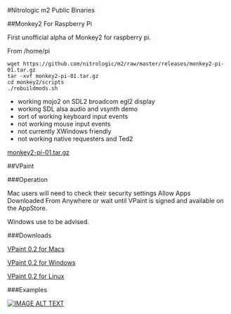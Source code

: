 #Nitrologic m2 Public Binaries

##Monkey2 For Raspberry Pi

First unofficial alpha of Monkey2 for raspberry pi.

From /home/pi

```
wget https://github.com/nitrologic/m2/raw/master/releases/monkey2-pi-01.tar.gz
tar -xvf monkey2-pi-01.tar.gz
cd monkey2/scripts
./rebuildmods.sh
```

- working mojo2 on SDL2 broadcom egl2 display
- working SDL alsa audio and vsynth demo
- sort of working keyboard input events
- not working mouse input events
- not currently XWindows friendly 
- not working native requesters and Ted2

[monkey2-pi-01.tar.gz](https://github.com/nitrologic/m2/raw/master/releases/monkey2-pi-01.tar.gz)

##VPaint

###Operation

Mac users will need to check their security settings Allow Apps Downloaded From Anywhere or wait until VPaint is signed and available on the AppStore.

Windows use to be advised.

###Downloads

[VPaint 0.2 for Macs](https://github.com/nitrologic/m2/raw/master/releases/VPaint0.2.app.zip)

[VPaint 0.2 for Windows](https://github.com/nitrologic/m2/raw/master/releases/VPaint0.2.zip)

[VPaint 0.2 for Linux](https://github.com/nitrologic/m2/raw/master/releases/vpaint0.2.tar.gz)

###Examples

[![IMAGE ALT TEXT](http://img.youtube.com/vi/2Y3zh0FOc00/0.jpg)](http://www.youtube.com/watch?v=2Y3zh0FOc00 "Project VPaint ")
